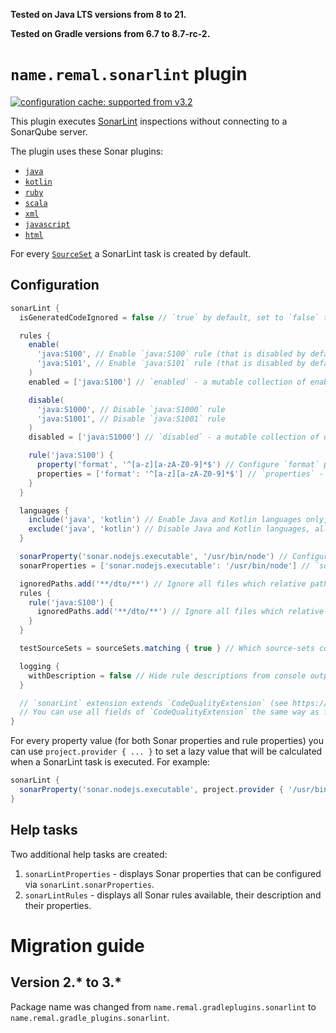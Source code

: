 **Tested on Java LTS versions from <!--property:java-runtime.min-version-->8<!--/property--> to <!--property:java-runtime.max-version-->21<!--/property-->.**

**Tested on Gradle versions from <!--property:gradle-api.min-version-->6.7<!--/property--> to <!--property:gradle-api.max-version-->8.7-rc-2<!--/property-->.**

# `name.remal.sonarlint` plugin

[![configuration cache: supported from v3.2](https://img.shields.io/static/v1?label=configuration%20cache&message=supported+from+v3.2&color=success)](https://docs.gradle.org/current/userguide/configuration_cache.html)

This plugin executes [SonarLint](https://www.sonarlint.org/) inspections without connecting to a SonarQube server.

The plugin uses these Sonar plugins:
<!--sonar-plugins-list-->

* [`java`](https://rules.sonarsource.com/java)
* [`kotlin`](https://rules.sonarsource.com/kotlin)
* [`ruby`](https://rules.sonarsource.com/ruby)
* [`scala`](https://rules.sonarsource.com/scala)
* [`xml`](https://rules.sonarsource.com/xml)
* [`javascript`](https://rules.sonarsource.com/javascript)
* [`html`](https://rules.sonarsource.com/html)

<!--/sonar-plugins-list-->

For every [`SourceSet`](https://docs.gradle.org/current/javadoc/org/gradle/api/tasks/SourceSet.html) a SonarLint task is created by default.

## Configuration

```groovy
sonarLint {
  isGeneratedCodeIgnored = false // `true` by default, set to `false` to validate generated code (code inside `./build/`)

  rules {
    enable(
      'java:S100', // Enable `java:S100` rule (that is disabled by default)
      'java:S101', // Enable `java:S101` rule (that is disabled by default)
    )
    enabled = ['java:S100'] // `enabled` - a mutable collection of enabled rules

    disable(
      'java:S1000', // Disable `java:S1000` rule
      'java:S1001', // Disable `java:S1001` rule
    )
    disabled = ['java:S1000'] // `disabled` - a mutable collection of disabled rules

    rule('java:S100') {
      property('format', '^[a-z][a-zA-Z0-9]*$') // Configure `format` property for `java:S100` rule
      properties = ['format': '^[a-z][a-zA-Z0-9]*$'] // `properties` - a mutable map of rule properties
    }
  }

  languages {
    include('java', 'kotlin') // Enable Java and Kotlin languages only, all other languages become disabled
    exclude('java', 'kotlin') // Disable Java and Kotlin languages, all other languages remain enabled
  }

  sonarProperty('sonar.nodejs.executable', '/usr/bin/node') // Configure Node.js executable path via `sonar.nodejs.executable` Sonar property
  sonarProperties = ['sonar.nodejs.executable': '/usr/bin/node'] // `sonarProperties` - a mutable map of Sonar properties

  ignoredPaths.add('**/dto/**') // Ignore all files which relative path matches `**/dto/**` glob for all rules
  rules {
    rule('java:S100') {
      ignoredPaths.add('**/dto/**') // Ignore all files which relative path matches `**/dto/**` glob for rule `java:S100`
    }
  }

  testSourceSets = sourceSets.matching { true } // Which source-sets contain test sources. Source-sets created by plugins like `name.remal.test-source-sets` are automatically integrated. Most probably, you don't have to configure anything yourself.

  logging {
    withDescription = false // Hide rule descriptions from console output
  }

  // `sonarLint` extension extends `CodeQualityExtension` (see https://docs.gradle.org/current/javadoc/org/gradle/api/plugins/quality/CodeQualityExtension.html).
  // You can use all fields of `CodeQualityExtension` the same way as for `checkstyle`, for example.
}
```

For every property value (for both Sonar properties and rule properties) you can use `project.provider { ... }` to set a lazy value that will be calculated when a SonarLint task is executed. For example:

```groovy
sonarLint {
  sonarProperty('sonar.nodejs.executable', project.provider { '/usr/bin/node' })
}
```

## Help tasks

Two additional help tasks are created:

1. `sonarLintProperties` - displays Sonar properties that can be configured via `sonarLint.sonarProperties`.
2. `sonarLintRules` - displays all Sonar rules available, their description and their properties.

# Migration guide

## Version 2.* to 3.*

Package name was changed from `name.remal.gradleplugins.sonarlint` to `name.remal.gradle_plugins.sonarlint`.
